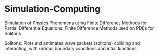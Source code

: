 # Simulation-Computing
Simulation of Physics Phenomena using Finite Difference Methods for Partial Differential Equations: Finite Difference Methods used on PDEs for Solitons

Solitons: Plots and antimates wave packets (solitons) colliding and interacting, with various boundary conditions and intial functions
